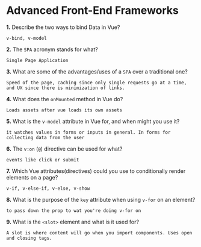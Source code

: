 # Advanced Front-End Frameworks


**1.** Describe the two ways to bind Data in Vue?
<!-- enter you answer in the space below -->
```
v-bind, v-model
```
**2.** The `SPA` acronym stands for what?
<!-- enter you answer in the space below -->
```
Single Page Application
```
**3.** What are some of the advantages/uses of a `SPA` over a traditional one?
<!-- enter you answer in the space below -->
```
Speed of the page, caching since only single requests go at a time, and UX since there is minimization of links.
```
**4.** What does the `onMounted` method in Vue do?
<!-- enter you answer in the space below -->
```
Loads assets after vue loads its own assets
```
**5.** What is the `v-model` attribute in Vue for, and when might you use it?
<!-- enter you answer in the space below -->
```
it watches values in forms or inputs in general. In forms for collecting data from the user
```
**6.** The `v:on` (`@`) directive can be used for what?
<!-- enter you answer in the space below -->
```
events like click or submit
```
**7.** Which Vue attributes(directives) could you use to conditionally render elements on a page?
<!-- enter you answer in the space below -->
```
v-if, v-else-if, v-else, v-show
```
**8.** What is the purpose of the `key` attribute when using `v-for` on an element?
<!-- enter you answer in the space below -->
```
to pass down the prop to wat you're doing v-for on
```
**9.** What is the `<slot>` element and what is it used for?
<!-- enter you answer in the space below -->
```
A slot is where content will go when you import components. Uses open and closing tags.
```
